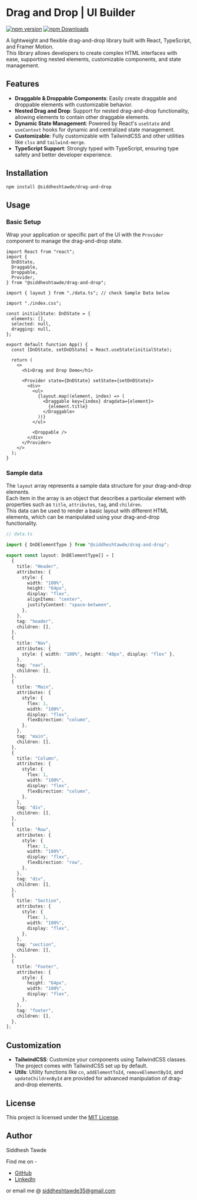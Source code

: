 # Drag and Drop | UI Builder

[![npm version](https://img.shields.io/npm/v/@siddheshtawde/drag-and-drop?style=for-the-badge)](https://www.npmjs.com/package/@siddheshtawde/drag-and-drop) [![npm Downloads](https://img.shields.io/npm/dt/@siddheshtawde/drag-and-drop?style=for-the-badge)](https://www.npmjs.com/package/@siddheshtawde/drag-and-drop)

A lightweight and flexible drag-and-drop library built with React, TypeScript, and Framer Motion.<br />
This library allows developers to create complex HTML interfaces with ease, supporting nested elements, customizable components, and state management.

## Features

- **Draggable & Droppable Components**: Easily create draggable and droppable elements with customizable behavior.
- **Nested Drag and Drop**: Support for nested drag-and-drop functionality, allowing elements to contain other draggable elements.
- **Dynamic State Management**: Powered by React's `useState` and `useContext` hooks for dynamic and centralized state management.
- **Customizable**: Fully customizable with TailwindCSS and other utilities like `clsx` and `tailwind-merge`.
- **TypeScript Support**: Strongly typed with TypeScript, ensuring type safety and better developer experience.

## Installation

```bash
npm install @siddheshtawde/drag-and-drop
```

## Usage

### Basic Setup

Wrap your application or specific part of the UI with the `Provider` component to manage the drag-and-drop state.

```tsx
import React from "react";
import {
  DnDState,
  Draggable,
  Droppable,
  Provider,
} from "@siddheshtawde/drag-and-drop";

import { layout } from "./data.ts"; // check Sample Data below

import "./index.css";

const initialState: DnDState = {
  elements: [],
  selected: null,
  dragging: null,
};

export default function App() {
  const [DnDState, setDnDState] = React.useState(initialState);

  return (
    <>
      <h1>Drag and Drop Demo</h1>

      <Provider state={DnDState} setState={setDnDState}>
        <div>
          <ul>
            {layout.map((element, index) => (
              <Draggable key={index} dragdata={element}>
                {element.title}
              </Draggable>
            ))}
          </ul>

          <Droppable />
        </div>
      </Provider>
    </>
  );
}
```

### Sample data

The `layout` array represents a sample data structure for your drag-and-drop elements.<br />
Each item in the array is an object that describes a particular element with properties such as `title`, `attributes`, `tag`, and `children`.<br />
This data can be used to render a basic layout with different HTML elements, which can be manipulated using your drag-and-drop functionality.

```ts
// data.ts

import { DnDElementType } from "@siddheshtawde/drag-and-drop";

export const layout: DnDElementType[] = [
  {
    title: "Header",
    attributes: {
      style: {
        width: "100%",
        height: "64px",
        display: "flex",
        alignItems: "center",
        justifyContent: "space-between",
      },
    },
    tag: "header",
    children: [],
  },
  {
    title: "Nav",
    attributes: {
      style: { width: "100%", height: "48px", display: "flex" },
    },
    tag: "nav",
    children: [],
  },
  {
    title: "Main",
    attributes: {
      style: {
        flex: 1,
        width: "100%",
        display: "flex",
        flexDirection: "column",
      },
    },
    tag: "main",
    children: [],
  },
  {
    title: "Column",
    attributes: {
      style: {
        flex: 1,
        width: "100%",
        display: "flex",
        flexDirection: "column",
      },
    },
    tag: "div",
    children: [],
  },
  {
    title: "Row",
    attributes: {
      style: {
        flex: 1,
        width: "100%",
        display: "flex",
        flexDirection: "row",
      },
    },
    tag: "div",
    children: [],
  },
  {
    title: "Section",
    attributes: {
      style: {
        flex: 1,
        width: "100%",
        display: "flex",
      },
    },
    tag: "section",
    children: [],
  },
  {
    title: "Footer",
    attributes: {
      style: {
        height: "64px",
        width: "100%",
        display: "flex",
      },
    },
    tag: "footer",
    children: [],
  },
];
```

## Customization

- **TailwindCSS**: Customize your components using TailwindCSS classes. The project comes with TailwindCSS set up by default.
- **Utils**: Utility functions like `cn`, `addElementToId`, `removeElementById`, and `updateChildrenById` are provided for advanced manipulation of drag-and-drop elements.

## License

This project is licensed under the [MIT License](https://github.com/SiddheshTawde/ui-builder-project/blob/main/packages/drag-and-drop/LICENSE.md).

## Author

Siddhesh Tawde

Find me on -

- [GitHub](https://github.com/SiddheshTawde)
- [LinkedIn](https://www.linkedin.com/in/tawdesiddhesh)

or email me @ [siddheshtawde35@gmail.com
](mailto:siddheshtawde35@gmail.com)
